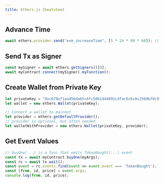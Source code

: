 ```yaml
---
title: Ethers.js Cheatsheet
---
```


## Advance Time

```js
await ethers.provider.send("evm_increaseTime", [5 * 24 * 60 * 60]); // 5 days
```

## Send Tx as Signer

```js
const mySigner = await ethers.getSigners()[0];
await myContract.connect(mySigner).myFunction();
```

## Create Wallet from Private Key

```js
let privateKey = "0xc678ef1aa456da65c6fc5861d44892cdfac0c6c8c2560bf0c9fbcdae2f4735a9";
let wallet = new ethers.Wallet(privateKey);

// Connect a wallet to mainnet
let provider = ethers.getDefaultProvider();
// provider is optional, but often needed
let walletWithProvider = new ethers.Wallet(privateKey, provider);
```

## Get Event Values

```js
// buyOne(...) is a func that emits TokenBought(...) event
const tx = await myContract.buyOne(myArgs);
const rc = await tx.wait();
const event = rc.events.find(event => event.event === 'TokenBought');
const [from, id, price] = event.args;
console.log(from, id, price);
```